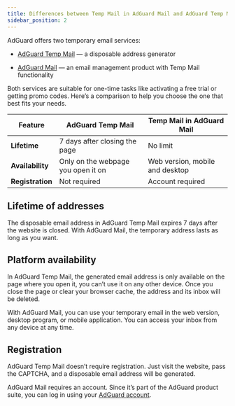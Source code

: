 ```yaml
---
title: Differences between Temp Mail in AdGuard Mail and AdGuard Temp Mail
sidebar_position: 2
---
```


AdGuard offers two temporary email services:

- [AdGuard Temp Mail](https://adguard.com/adguard-temp-mail/overview.html) — a disposable address generator

- [AdGuard Mail](https://adguard-mail.com/welcome.html) — an email management product with Temp Mail functionality

Both services are suitable for one-time tasks like activating a free trial or getting promo codes. Here’s a comparison to help you choose the one that best fits your needs.

| **Feature**      | **AdGuard Temp Mail**              | **Temp Mail in AdGuard Mail**   |
| ---------------- | ---------------------------------- | ------------------------------- |
| **Lifetime**     | 7 days after closing the page      | No limit                        |
| **Availability** | Only on the webpage you open it on | Web version, mobile and desktop |
| **Registration** | Not required                       | Account required                |

## Lifetime of addresses

The disposable email address in AdGuard Temp Mail expires 7 days after the website is closed. With AdGuard Mail, the temporary address lasts as long as you want.

## Platform availability

In AdGuard Temp Mail, the generated email address is only available on the page where you open it, you can’t use it on any other device. Once you close the page or clear your browser cache, the address and its inbox will be deleted.

With AdGuard Mail, you can use your temporary email in the web version, desktop program, or mobile application. You can access your inbox from any device at any time.

## Registration

AdGuard Temp Mail doesn’t require registration. Just visit the website, pass the CAPTCHA, and a disposable email address will be generated.

AdGuard Mail requires an account. Since it’s part of the AdGuard product suite, you can log in using your [AdGuard account](https://auth.adguardaccount.com/login.html).
